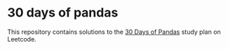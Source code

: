 # 30 days of pandas
This repository contains solutions to the [30 Days of Pandas](https://leetcode.com/studyplan/30-days-of-pandas/) study plan on Leetcode.